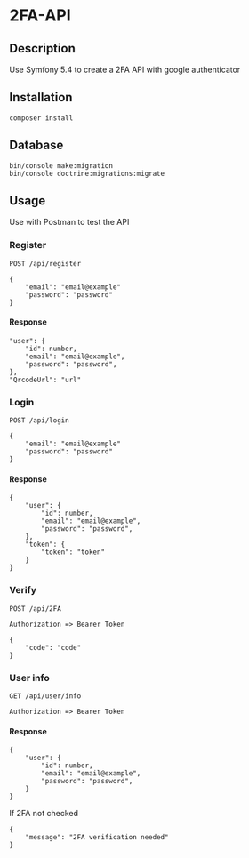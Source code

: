 # 2FA-API

## Description
Use Symfony 5.4 to create a 2FA API with google authenticator

## Installation
```
composer install
```

## Database
```
bin/console make:migration
bin/console doctrine:migrations:migrate
```

## Usage
Use with Postman to test the API
### Register
```
POST /api/register
```
```
{
    "email": "email@example"
    "password": "password"
}
```
#### Response
```
"user": {
    "id": number,
    "email": "email@example",
    "password": "password",
},
"QrcodeUrl": "url"
```
### Login
```
POST /api/login
```
```
{
    "email": "email@example"
    "password": "password"
}
```
#### Response
```
{
    "user": {
        "id": number,
        "email": "email@example",
        "password": "password",
    },
    "token": {
        "token": "token"
    }
}
```

### Verify
```
POST /api/2FA
```
```
Authorization => Bearer Token

{
    "code": "code"
}
```

### User info
```
GET /api/user/info
```
```
Authorization => Bearer Token
```
#### Response
```
{
    "user": {
        "id": number,
        "email": "email@example",
        "password": "password",
    }
}
```
If 2FA not checked
```
{
    "message": "2FA verification needed"
}
```